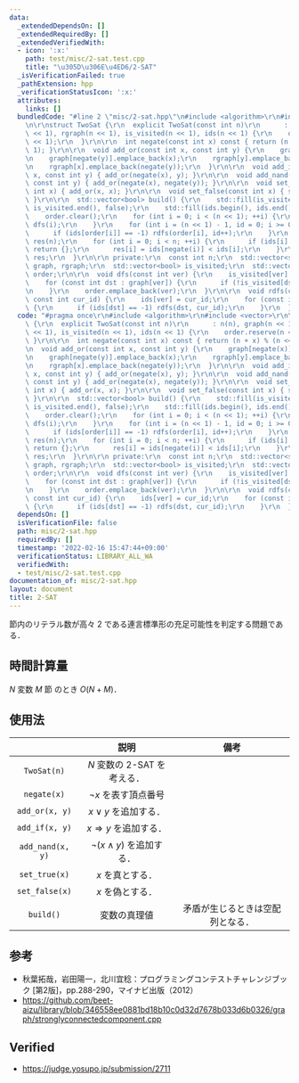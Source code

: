 ```yaml
---
data:
  _extendedDependsOn: []
  _extendedRequiredBy: []
  _extendedVerifiedWith:
  - icon: ':x:'
    path: test/misc/2-sat.test.cpp
    title: "\u305D\u306E\u4ED6/2-SAT"
  _isVerificationFailed: true
  _pathExtension: hpp
  _verificationStatusIcon: ':x:'
  attributes:
    links: []
  bundledCode: "#line 2 \"misc/2-sat.hpp\"\n#include <algorithm>\r\n#include <vector>\r\
    \n\r\nstruct TwoSat {\r\n  explicit TwoSat(const int n)\r\n      : n(n), graph(n\
    \ << 1), rgraph(n << 1), is_visited(n << 1), ids(n << 1) {\r\n    order.reserve(n\
    \ << 1);\r\n  }\r\n\r\n  int negate(const int x) const { return (n + x) % (n <<\
    \ 1); }\r\n\r\n  void add_or(const int x, const int y) {\r\n    graph[negate(x)].emplace_back(y);\r\
    \n    graph[negate(y)].emplace_back(x);\r\n    rgraph[y].emplace_back(negate(x));\r\
    \n    rgraph[x].emplace_back(negate(y));\r\n  }\r\n\r\n  void add_if(const int\
    \ x, const int y) { add_or(negate(x), y); }\r\n\r\n  void add_nand(const int x,\
    \ const int y) { add_or(negate(x), negate(y)); }\r\n\r\n  void set_true(const\
    \ int x) { add_or(x, x); }\r\n\r\n  void set_false(const int x) { set_true(negate(x));\
    \ }\r\n\r\n  std::vector<bool> build() {\r\n    std::fill(is_visited.begin(),\
    \ is_visited.end(), false);\r\n    std::fill(ids.begin(), ids.end(), -1);\r\n\
    \    order.clear();\r\n    for (int i = 0; i < (n << 1); ++i) {\r\n      if (!is_visited[i])\
    \ dfs(i);\r\n    }\r\n    for (int i = (n << 1) - 1, id = 0; i >= 0; --i) {\r\n\
    \      if (ids[order[i]] == -1) rdfs(order[i], id++);\r\n    }\r\n    std::vector<bool>\
    \ res(n);\r\n    for (int i = 0; i < n; ++i) {\r\n      if (ids[i] == ids[negate(i)])\
    \ return {};\r\n      res[i] = ids[negate(i)] < ids[i];\r\n    }\r\n    return\
    \ res;\r\n  }\r\n\r\n private:\r\n  const int n;\r\n  std::vector<std::vector<int>>\
    \ graph, rgraph;\r\n  std::vector<bool> is_visited;\r\n  std::vector<int> ids,\
    \ order;\r\n\r\n  void dfs(const int ver) {\r\n    is_visited[ver] = true;\r\n\
    \    for (const int dst : graph[ver]) {\r\n      if (!is_visited[dst]) dfs(dst);\r\
    \n    }\r\n    order.emplace_back(ver);\r\n  }\r\n\r\n  void rdfs(const int ver,\
    \ const int cur_id) {\r\n    ids[ver] = cur_id;\r\n    for (const int dst : rgraph[ver])\
    \ {\r\n      if (ids[dst] == -1) rdfs(dst, cur_id);\r\n    }\r\n  }\r\n};\r\n"
  code: "#pragma once\r\n#include <algorithm>\r\n#include <vector>\r\n\r\nstruct TwoSat\
    \ {\r\n  explicit TwoSat(const int n)\r\n      : n(n), graph(n << 1), rgraph(n\
    \ << 1), is_visited(n << 1), ids(n << 1) {\r\n    order.reserve(n << 1);\r\n \
    \ }\r\n\r\n  int negate(const int x) const { return (n + x) % (n << 1); }\r\n\r\
    \n  void add_or(const int x, const int y) {\r\n    graph[negate(x)].emplace_back(y);\r\
    \n    graph[negate(y)].emplace_back(x);\r\n    rgraph[y].emplace_back(negate(x));\r\
    \n    rgraph[x].emplace_back(negate(y));\r\n  }\r\n\r\n  void add_if(const int\
    \ x, const int y) { add_or(negate(x), y); }\r\n\r\n  void add_nand(const int x,\
    \ const int y) { add_or(negate(x), negate(y)); }\r\n\r\n  void set_true(const\
    \ int x) { add_or(x, x); }\r\n\r\n  void set_false(const int x) { set_true(negate(x));\
    \ }\r\n\r\n  std::vector<bool> build() {\r\n    std::fill(is_visited.begin(),\
    \ is_visited.end(), false);\r\n    std::fill(ids.begin(), ids.end(), -1);\r\n\
    \    order.clear();\r\n    for (int i = 0; i < (n << 1); ++i) {\r\n      if (!is_visited[i])\
    \ dfs(i);\r\n    }\r\n    for (int i = (n << 1) - 1, id = 0; i >= 0; --i) {\r\n\
    \      if (ids[order[i]] == -1) rdfs(order[i], id++);\r\n    }\r\n    std::vector<bool>\
    \ res(n);\r\n    for (int i = 0; i < n; ++i) {\r\n      if (ids[i] == ids[negate(i)])\
    \ return {};\r\n      res[i] = ids[negate(i)] < ids[i];\r\n    }\r\n    return\
    \ res;\r\n  }\r\n\r\n private:\r\n  const int n;\r\n  std::vector<std::vector<int>>\
    \ graph, rgraph;\r\n  std::vector<bool> is_visited;\r\n  std::vector<int> ids,\
    \ order;\r\n\r\n  void dfs(const int ver) {\r\n    is_visited[ver] = true;\r\n\
    \    for (const int dst : graph[ver]) {\r\n      if (!is_visited[dst]) dfs(dst);\r\
    \n    }\r\n    order.emplace_back(ver);\r\n  }\r\n\r\n  void rdfs(const int ver,\
    \ const int cur_id) {\r\n    ids[ver] = cur_id;\r\n    for (const int dst : rgraph[ver])\
    \ {\r\n      if (ids[dst] == -1) rdfs(dst, cur_id);\r\n    }\r\n  }\r\n};\r\n"
  dependsOn: []
  isVerificationFile: false
  path: misc/2-sat.hpp
  requiredBy: []
  timestamp: '2022-02-16 15:47:44+09:00'
  verificationStatus: LIBRARY_ALL_WA
  verifiedWith:
  - test/misc/2-sat.test.cpp
documentation_of: misc/2-sat.hpp
layout: document
title: 2-SAT
---
```


節内のリテラル数が高々 $2$ である連言標準形の充足可能性を判定する問題である．


## 時間計算量

$N$ 変数 $M$ 節 のとき $O(N + M)$．


## 使用法

||説明|備考|
|:--:|:--:|:--:|
|`TwoSat(n)`|$N$ 変数の 2-SAT を考える．||
|`negate(x)`|$\neg x$ を表す頂点番号||
|`add_or(x, y)`|$x \vee y$ を追加する．||
|`add_if(x, y)`|$x \Rightarrow y$ を追加する．||
|`add_nand(x, y)`|$\neg (x \land y)$ を追加する．||
|`set_true(x)`|$x$ を真とする．||
|`set_false(x)`|$x$ を偽とする．||
|`build()`|変数の真理値|矛盾が生じるときは空配列となる．|


## 参考

- 秋葉拓哉，岩田陽一，北川宜稔：プログラミングコンテストチャレンジブック \[第2版\]，pp.288-290，マイナビ出版（2012）
- https://github.com/beet-aizu/library/blob/346558ee0881bd18b10c0d32d7678b033d6b0326/graph/stronglyconnectedcomponent.cpp


## Verified

- https://judge.yosupo.jp/submission/2711
